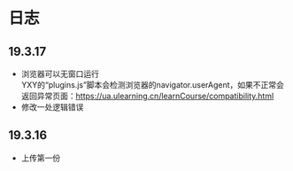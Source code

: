 # 日志
## 19.3.17 
* 浏览器可以无窗口运行  
YXY的“plugins.js”脚本会检测浏览器的navigator.userAgent，如果不正常会返回异常页面：https://ua.ulearning.cn/learnCourse/compatibility.html
* 修改一处逻辑错误
## 19.3.16
* 上传第一份

